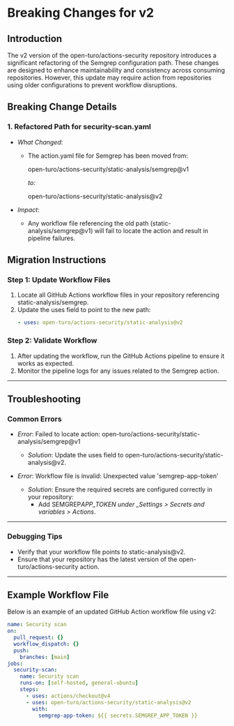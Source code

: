 # Breaking Changes for v2

## Introduction

The v2 version of the open-turo/actions-security repository introduces a significant refactoring of the Semgrep configuration path. These changes are designed to enhance maintainability and consistency across consuming repositories. However, this update may require action from repositories using older configurations to prevent workflow disruptions.

## Breaking Change Details

### 1. Refactored Path for security-scan.yaml

- _What Changed_:

  - The action.yaml file for Semgrep has been moved from:

    open-turo/actions-security/static-analysis/semgrep@v1

    _to:_

    open-turo/actions-security/static-analysis@v2

- _Impact_:
  - Any workflow file referencing the old path (static-analysis/semgrep@v1) will fail to locate the action and result in pipeline failures.

## Migration Instructions

### Step 1: Update Workflow Files

1. Locate all GitHub Actions workflow files in your repository referencing static-analysis/semgrep.
2. Update the uses field to point to the new path:
   ```yaml
   - uses: open-turo/actions-security/static-analysis@v2
   ```

### Step 2: Validate Workflow

1. After updating the workflow, run the GitHub Actions pipeline to ensure it works as expected.
2. Monitor the pipeline logs for any issues related to the Semgrep action.

---

## Troubleshooting

### Common Errors

- _Error_: Failed to locate action: open-turo/actions-security/static-analysis/semgrep@v1

  - _Solution_: Update the uses field to open-turo/actions-security/static-analysis@v2.

- _Error_: Workflow file is invalid: Unexpected value 'semgrep-app-token'
  - _Solution_: Ensure the required secrets are configured correctly in your repository:
    - Add SEMGREP*APP_TOKEN under \_Settings > Secrets and variables > Actions*.

---

### Debugging Tips

- Verify that your workflow file points to static-analysis@v2.
- Ensure that your repository has the latest version of the open-turo/actions-security action.

---

## Example Workflow File

Below is an example of an updated GitHub Action workflow file using v2:

```yaml
name: Security scan
on:
  pull_request: {}
  workflow_dispatch: {}
  push:
    branches: [main]
jobs:
  security-scan:
    name: Security scan
    runs-on: [self-hosted, general-ubuntu]
    steps:
      - uses: actions/checkout@v4
      - uses: open-turo/actions-security/static-analysis@v2
        with:
          semgrep-app-token: ${{ secrets.SEMGREP_APP_TOKEN }}
```
